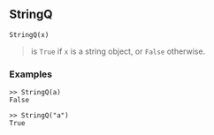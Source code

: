## StringQ

```
StringQ(x)
```

> is `True` if `x` is a string object, or `False` otherwise.

### Examples

```
>> StringQ(a)
False

>> StringQ("a")
True
```